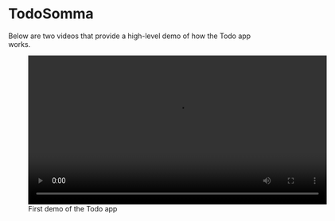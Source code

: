 # TodoSomma

Below are two videos that provide a high-level demo of how the Todo app works.

<figure>
  <video src="Demo1.m4v" controls width="600"></video>
  <figcaption>First demo of the Todo app</figcaption>
</figure>